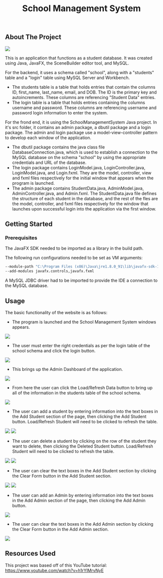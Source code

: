  <h1 align="center">School Management System</h1>

 <br>

## About The Project

<img src = "screenshots/loaded_page.PNG">

This is an application that functions as a student database. It was created using Java, JavaFX, the SceneBuilder editor tool, and MySQL.

For the backend, it uses a schema called "school", along with a "students" table and a "login" table using MySQL Server and Workbench.
* The students table is a table that holds entries that contain the columns ID, first_name, last_name, email, and DOB. The ID is the primary key and autoincrements. These columns are referencing "Student Data" entries.
* The login table is a table that holds entries containing the columns username and password. These columns are referencing username and password login information to enter the system.

For the frond end, it is using the SchoolManagementSystem Java project. In it's src folder, it contains an admin package, a dbutil package and a login package. The admin and login package use a model-view-controller pattern to develop each window of the application.
* The dbutil package contains the java class file DatabaseConnection.java, which is used to establish a connection to the MySQL database on the schema "school" by using the appropriate credentials and URL of the database.
* The login package contains LoginModel.java, LoginController.java, LoginModel.java, and Login.fxml. They are the model, controller, view and fxml files respectively for the initial window that appears when the program is launched.
* The admin package contains StudentData.java, AdminModel.java, AdminController.java, and Admin.fxml. The StudentData.java file defines the structure of each student in the database, and the rest of the fles are the model, controller, and fxml files respectively for the window that launches upon successful login into the application via the first window.

## Getting Started

### Prerequisites
The JavaFX SDK needed to be imported as a library in the build path.

The following run configurations needed to be set as VM arguments:
```sh
--module-path "C:\Program Files (x86)\Java\jre1.8.0_91\lib\javafx-sdk-15.0.1\lib" 
--add-modules javafx.controls,javafx.fxml
```

A MySQL JDBC driver had to be imported to provide the IDE a connection to the MySQL database.

## Usage
The basic functionality of the website is as follows:

* The program is launched and the School Management System windows appears.

<img src = "screenshots/login_page.PNG">

* The user must enter the right credentials as per the login table of the school schema and click the login button.

<img src = "screenshots/wrong_login.PNG">

* This brings up the Admin Dashboard of the application.

<img src = "screenshots/admin_page.PNG">

* From here the user can click the Load/Refresh Data button to bring up all of the information in the students table of the school schema.

<img src = "screenshots/loaded_page.PNG">

* The user can add a student by entering information into the text boxes in the Add Student section of the page, then clicking the Add Student button. Load/Refresh Student will need to be clicked to refresh the table.

<img src = "screenshots/add_student1.PNG">
<img src = "screenshots/add_student2.PNG">

* The user can delete a student by clicking on the row of the student they want to delete, then clicking the Deleted Student button. Load/Refresh Student will need to be clicked to refresh the table.

<img src = "screenshots/delete_student1.PNG">
<img src = "screenshots/delete_student2.PNG">

* The user can clear the text boxes in the Add Student section by clicking the Clear Form button in the Add Student section.

<img src = "screenshots/clear_student_form1.PNG">
<img src = "screenshots/clear_student_form2.PNG">

* The user can add an Admin by entering information into the text boxes in the Add Admin section of the page, then clicking the Add Admin button.

<img src = "screenshots/add_admin.PNG">

* The user can clear the text boxes in the Add Admin section by clicking the Clear Form button in the Add Admin section.

<img src = "screenshots/clear_admin_form.PNG">

## Resources Used

This project was based off of this YouTube tutorial: https://www.youtube.com/watch?v=h1rYlMrvNyE